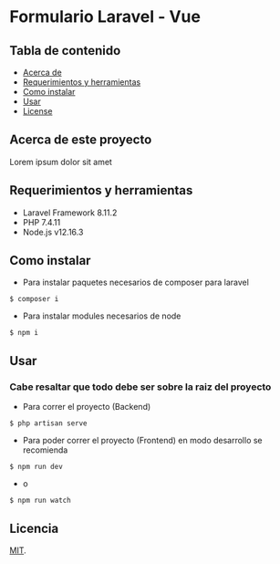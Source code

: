 # Formulario Laravel - Vue

## Tabla de contenido

* [Acerca de](#acerca-de-este-proyecto)
* [Requerimientos y herramientas](#requerimientos-y-herramientas)
* [Como instalar](#como-instalar)
* [Usar](#usar)
* [License](#licencia)

## Acerca de este proyecto

Lorem ipsum dolor sit amet

## Requerimientos y herramientas

* Laravel Framework 8.11.2
* PHP 7.4.11
* Node.js v12.16.3

## Como instalar

* Para instalar paquetes necesarios de composer para laravel
```
$ composer i
```

* Para instalar modules necesarios de node
```
$ npm i
```

## Usar
### Cabe resaltar que todo debe ser sobre la raiz del proyecto
* Para correr el proyecto (Backend)
```
$ php artisan serve
```

* Para poder correr el proyecto (Frontend) en modo desarrollo se recomienda
```
$ npm run dev
```

* o

```
$ npm run watch
```

## Licencia

[MIT](LICENSE).
